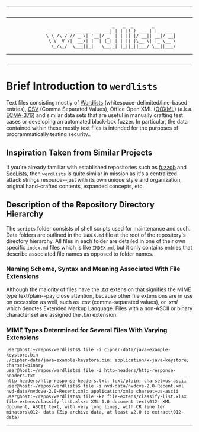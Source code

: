 * * *
```
```
* * *
```
                                        _   _  _       _
               __      __ ___  _ __  __| | | |(_) ___ | |_  ___
               \ \ /\ / // _ \| '__|/ _` | | || |/ __|| __|/ __|
                \ V  V /|  __/| |  | (_| | | || |\__ \| |_ \__ \
                 \_/\_/  \___||_|   \__,_| |_||_||___/ \__||___/
```
* * *
```
```
* * *

# Brief Introduction to `werdlists`

Text files consisting mostly of [Wordlists][] (whitespace-delimited/line-based
entries), [CSV][] (Comma Separated Values), Office Open XML ([OOXML][]) (a.k.a.
[ECMA-376][]) and similar data sets that are useful in manually crafting test
cases or developing an automated black-box fuzzer. In particular, the data 
contained within these mostly text files is intended for the purposes of 
programmatically testing security..

## Inspiration Taken from Similar Projects

If you're already familiar with established repositories such as 
[fuzzdb](https://github.com/fuzzdb-project/fuzzdb/ "The attack pattern dictionary") and 
[SecLists](https://github.com/danielmiessler/SecLists/ "The security tester's companion"), 
then `werdlists` is quite similar in mission as it's a centralized attack strings 
resource--just with its own unique style and organization, original hand-crafted contents, 
expanded concepts, etc.

## Description of the Repository Directory Hierarchy

The `scripts` folder consists of shell scripts used for maintenance and such. 
Data folders are outlined in the `INDEX.md` file at the root of the 
repository's directory hierarchy.  All files in each folder are detailed in one
of their own specific `index.md` files which is like `INDEX.md`, but it
only contains entries that describe associated file names as opposed to folder
names.

### Naming Scheme, Syntax and Meaning Associated With File Extensions

Although the majority of files have the *.txt* extension that signifies the MIME
type text/plain--pay close attention, because other file extensions are in use 
on occassion as well, such as *.csv* (comma-separated values), or *.xml* which 
denotes Extended Markup Language.  Files with a non-ASCII or binary character 
set are assigned the *.bin* extension.  

### MIME Types Determined for Several Files With Varying Extensions

```
user@host:~/repos/werdlists$ file -i cipher-data/java-example-keystore.bin
./cipher-data/java-example-keystore.bin: application/x-java-keystore; charset=binary
user@host:~/repos/werdlists$ file -i http-headers/http-response-headers.txt
http-headers/http-response-headers.txt: text/plain; charset=us-ascii
user@host:~/repos/werdlists$ file -i nvd-data/nvdcve-2.0-Recent.xml
nvd-data/nvdcve-2.0-Recent.xml: application/xml; charset=us-ascii
user@host:~/repos/werdlists$ file -kz file-extens/classify-list.xlsx
file-extens/classify-list.xlsx: XML 1.0 document text\012- XML document, ASCII text, with very long lines, with CR line ter
minators\012- data (Zip archive data, at least v2.0 to extract\012- data)
```

* * *

[Wordlists]: http://wordlist.aspell.net "SCOWL (Spell Checker Oriented Word Lists)"
[CSV]: https://en.wikipedia.org/wiki/Comma-separated_values "Wikipedia - Comma-seperated Values"
[OOXML]: http://officeopenxml.com "Office Open XML - What is OOXML?"
[ECMA-376]: http://www.ecma-international.org/publications/standards/Ecma-376.htm "Standard ECMA-376 (Office Open XML File Formats)"

